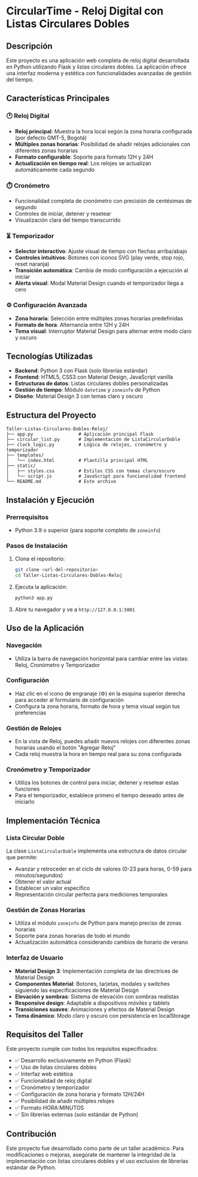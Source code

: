 # CircularTime - Reloj Digital con Listas Circulares Dobles

## Descripción

Este proyecto es una aplicación web completa de reloj digital desarrollada en Python utilizando Flask y listas circulares dobles. La aplicación ofrece una interfaz moderna y estética con funcionalidades avanzadas de gestión del tiempo.

## Características Principales

### 🕐 Reloj Digital
- **Reloj principal**: Muestra la hora local según la zona horaria configurada (por defecto GMT-5, Bogotá)
- **Múltiples zonas horarias**: Posibilidad de añadir relojes adicionales con diferentes zonas horarias
- **Formato configurable**: Soporte para formato 12H y 24H
- **Actualización en tiempo real**: Los relojes se actualizan automáticamente cada segundo

### ⏱️ Cronómetro
- Funcionalidad completa de cronómetro con precisión de centésimas de segundo
- Controles de iniciar, detener y resetear
- Visualización clara del tiempo transcurrido

### ⏳ Temporizador
- **Selector interactivo**: Ajuste visual de tiempo con flechas arriba/abajo
- **Controles intuitivos**: Botones con iconos SVG (play verde, stop rojo, reset naranja)
- **Transición automática**: Cambia de modo configuración a ejecución al iniciar
- **Alerta visual**: Modal Material Design cuando el temporizador llega a cero

### ⚙️ Configuración Avanzada
- **Zona horaria**: Selección entre múltiples zonas horarias predefinidas
- **Formato de hora**: Alternancia entre 12H y 24H
- **Tema visual**: Interruptor Material Design para alternar entre modo claro y oscuro

## Tecnologías Utilizadas

- **Backend**: Python 3 con Flask (solo librerías estándar)
- **Frontend**: HTML5, CSS3 con Material Design, JavaScript vanilla
- **Estructuras de datos**: Listas circulares dobles personalizadas
- **Gestión de tiempo**: Módulo `datetime` y `zoneinfo` de Python
- **Diseño**: Material Design 3 con temas claro y oscuro

## Estructura del Proyecto

```
Taller-Listas-Circulares-Dobles-Reloj/
├── app.py                 # Aplicación principal Flask
├── circular_list.py       # Implementación de ListaCircularDoble
├── clock_logic.py         # Lógica de relojes, cronómetro y temporizador
├── templates/
│   └── index.html         # Plantilla principal HTML
├── static/
│   ├── styles.css         # Estilos CSS con temas claro/oscuro
│   └── script.js          # JavaScript para funcionalidad frontend
└── README.md              # Este archivo
```

## Instalación y Ejecución

### Prerrequisitos
- Python 3.9 o superior (para soporte completo de `zoneinfo`)

### Pasos de Instalación
1. Clona el repositorio:
   ```bash
   git clone <url-del-repositorio>
   cd Taller-Listas-Circulares-Dobles-Reloj
   ```

2. Ejecuta la aplicación:
   ```bash
   python3 app.py
   ```

3. Abre tu navegador y ve a `http://127.0.0.1:5001`

## Uso de la Aplicación

### Navegación
- Utiliza la barra de navegación horizontal para cambiar entre las vistas: Reloj, Cronómetro y Temporizador

### Configuración
- Haz clic en el icono de engranaje (⚙️) en la esquina superior derecha para acceder al formulario de configuración
- Configura la zona horaria, formato de hora y tema visual según tus preferencias

### Gestión de Relojes
- En la vista de Reloj, puedes añadir nuevos relojes con diferentes zonas horarias usando el botón "Agregar Reloj"
- Cada reloj muestra la hora en tiempo real para su zona configurada

### Cronómetro y Temporizador
- Utiliza los botones de control para iniciar, detener y resetear estas funciones
- Para el temporizador, establece primero el tiempo deseado antes de iniciarlo

## Implementación Técnica

### Lista Circular Doble
La clase `ListaCircularDoble` implementa una estructura de datos circular que permite:
- Avanzar y retroceder en el ciclo de valores (0-23 para horas, 0-59 para minutos/segundos)
- Obtener el valor actual
- Establecer un valor específico
- Representación circular perfecta para mediciones temporales

### Gestión de Zonas Horarias
- Utiliza el módulo `zoneinfo` de Python para manejo preciso de zonas horarias
- Soporte para zonas horarias de todo el mundo
- Actualización automática considerando cambios de horario de verano

### Interfaz de Usuario
- **Material Design 3**: Implementación completa de las directrices de Material Design
- **Componentes Material**: Botones, tarjetas, modales y switches siguiendo las especificaciones de Material Design
- **Elevación y sombras**: Sistema de elevación con sombras realistas
- **Responsive design**: Adaptable a dispositivos móviles y tablets
- **Transiciones suaves**: Animaciones y efectos de Material Design
- **Tema dinámico**: Modo claro y oscuro con persistencia en localStorage

## Requisitos del Taller

Este proyecto cumple con todos los requisitos especificados:
- ✅ Desarrollo exclusivamente en Python (Flask)
- ✅ Uso de listas circulares dobles
- ✅ Interfaz web estética
- ✅ Funcionalidad de reloj digital
- ✅ Cronómetro y temporizador
- ✅ Configuración de zona horaria y formato 12H/24H
- ✅ Posibilidad de añadir múltiples relojes
- ✅ Formato HORA:MINUTOS
- ✅ Sin librerías externas (solo estándar de Python)

## Contribución

Este proyecto fue desarrollado como parte de un taller académico. Para modificaciones o mejoras, asegúrate de mantener la integridad de la implementación con listas circulares dobles y el uso exclusivo de librerías estándar de Python.
